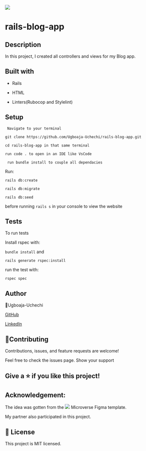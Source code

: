 ![](https://img.shields.io/badge/Microverse-blueviolet)

# rails-blog-app

## Description

In this project, I created all controllers and views for my Blog app. 

## Built with

- Rails

- HTML

- Linters(Rubocop and Stylelint)

## Setup

` Navigate to your terminal`

`git clone https://github.com/Ugboaja-Uchechi/rails-blog-app.git`

`cd rails-blog-app in that same terminal`

`run code . to open in an IDE like VsCode`

` run bundle install to couple all dependacies`

Run:

`rails db:create`

`rails db:migrate`

`rails db:seed`

before running `rails s` in your console to view the website

## Tests

To run tests

Install rspec with:

`bundle install`
and

`rails generate rspec:install`

run the test with:

`rspec spec`

## Author

👤Ugboaja-Uchechi

[GitHub](https://github.com/Ugboaja-Uchechi)

[LinkedIn](https://www.linkedin.com/in/stephanie-ugboaja-930a2a216/)

## 🤝Contributing

Contributions, issues, and feature requests are welcome!

Feel free to check the issues page. Show your support

## Give a ⭐️ if you like this project!

## Acknowledgement:

The idea was gotten from the ![](https://img.shields.io/badge/Microverse-blueviolet) Microverse Figma template.

My partner also participated in this project.

## 📝 License

This project is MIT licensed.
